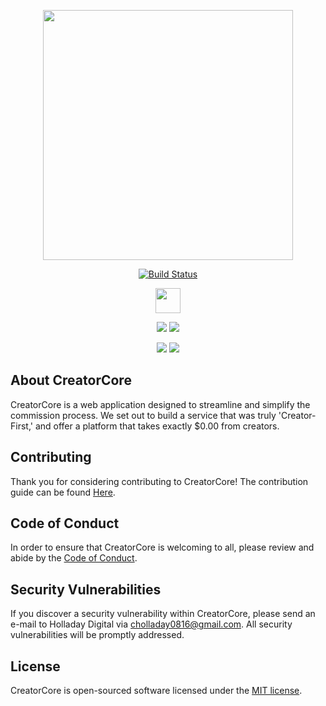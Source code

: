 <p align="center"><a href="https://laravel.com" target="_blank"><img src="https://raw.githubusercontent.com/laravel/art/master/logo-lockup/5%20SVG/2%20CMYK/1%20Full%20Color/laravel-logolockup-cmyk-red.svg" width="400"></a></p>

<p align="center">
<a href="https://www.travis-ci.com/cholladay0816/CreatorCore"><img src="https://www.travis-ci.com/cholladay0816/CreatorCore.svg" alt="Build Status"></a>
</p>
<p align="center">
<a href="https://forthebadge.com"><img height="40px" src="https://forthebadge.com/images/badges/works-on-my-machine.svg"/></a>
</p>
<p align="center">
<a href="https://forthebadge.com"><img src="https://forthebadge.com/images/badges/for-you.svg"/></a>
<a href="https://forthebadge.com"><img src="https://forthebadge.com/images/badges/as-seen-on-tv.svg"/></a>
</p>
<p align="center">
<a href="https://forthebadge.com"><img src="https://forthebadge.com/images/badges/powered-by-electricity.svg"/></a>
<a href="https://forthebadge.com"><img src="https://forthebadge.com/images/badges/uses-badges.svg"/></a>
</p>

## About CreatorCore

CreatorCore is a web application designed to streamline and simplify the commission process. We set out to build a service that was truly 'Creator-First,' and offer a platform that takes exactly $0.00 from creators.

## Contributing

Thank you for considering contributing to CreatorCore! The contribution guide can be found [Here](https://laravel.com/docs/contributions).

## Code of Conduct

In order to ensure that CreatorCore is welcoming to all, please review and abide by the [Code of Conduct](https://laravel.com/docs/contributions#code-of-conduct).

## Security Vulnerabilities

If you discover a security vulnerability within CreatorCore, please send an e-mail to Holladay Digital via [cholladay0816@gmail.com](mailto:cholladay0816@gmail.com). All security vulnerabilities will be promptly addressed.

## License

CreatorCore is open-sourced software licensed under the [MIT license](https://opensource.org/licenses/MIT).
